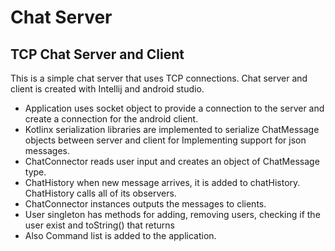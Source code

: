 # Chat Server
## TCP Chat Server and Client 
This is a simple chat server that uses TCP connections. Chat server and client is created with Intellij and android studio.  

* Application uses socket object to provide a connection to the server and create a connection for the android client. 
* Kotlinx serialization libraries are implemented to serialize ChatMessage objects between server and
client for Implementing support for json messages. 
* ChatConnector reads user input and creates an object of ChatMessage type.
* ChatHistory when new message arrives, it is added to chatHistory. ChatHistory calls all of its observers. 
* ChatConnector instances outputs the messages to clients.
* User singleton has methods for adding, removing users, checking if the user exist and toString() that returns  
* Also Command list is added to the application. 
